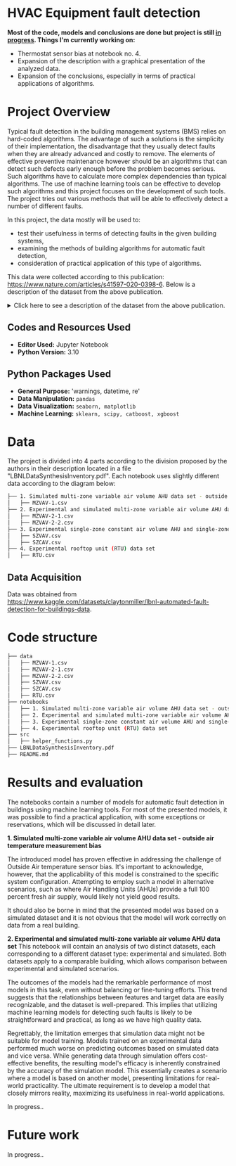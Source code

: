 # HVAC Equipment fault detection

<b> Most of the code, models and conclusions are done but project is still <u>in progress</u>. Things I'm currently working on: </b>
<ul>
<li>Thermostat sensor bias at notebook no. 4.</li>
<li>Expansion of the description with a graphical presentation of the analyzed data.</li>
<li>Expansion of the conclusions, especially in terms of practical applications of algorithms.</li>
</ul>

# Project Overview

Typical fault detection in the building management systems (BMS) relies on hard-coded algorithms. The advantage of such a solutions is the simplicity of their implementation, the disadvantage that they usually detect faults when they are already advanced and costly to remove. The elements of effective preventive maintenance however should be an algorithms that can detect such defects early enough before the problem becomes serious. Such algorithms have to calculate more complex dependencies than typical algorithms. The use of machine learning tools can be effective to develop such algorithms and this project focuses on the development of such tools. The project tries out various methods that will be able to effectively detect a number of different faults.

In this project, the data mostly will be used to: 
<ul>
<li>test their usefulness in terms of detecting faults in the given building systems,</li>
<li>examining the methods of building algorithms for automatic fault detection,</li>
<li>consideration of practical application of this type of algorithms.</li>
</ul>

This data were collected according to this publication: https://www.nature.com/articles/s41597-020-0398-6.
Below is a description of the dataset from the above publication.
<details>
<summary>Click here to see a description of the dataset from the above publication.</summary>


  <b>Abstract</b>

It is estimated that approximately 4–5% of national energy consumption can be saved through corrections to existing commercial building controls infrastructure and resulting improvements to efficiency. Correspondingly, automated fault detection and diagnostics (FDD) algorithms are designed to identify the presence of operational faults and their root causes. A diversity of techniques is used for FDD spanning physical models, black box, and rule-based approaches. A persistent challenge has been the lack of common datasets and test methods to benchmark their performance accuracy. This article presents a first of its kind public dataset with ground-truth data on the presence and absence of building faults. This dataset spans a range of seasons and operational conditions and encompasses multiple building system types. It contains information on fault severity, as well as data points reflective of the measurements in building control systems that FDD algorithms typically have access to. The data were created using simulation models as well as experimental test facilities, and will be expanded over time.

  <b>Methods</b>

The dataset comprises of five air-handling units (AHUs) and roof top units heating ventilation and air conditioning (RTU HVAC) system types, created through simulation or physical experimental facilities. The simulated datasets were created from HVACSIM+ and a EnergyPlus-Modelica co-simulation. The experimental datasets were created from three experimental research facilities: Lawrence Berkeley National Laboratory in Berkeley, California, Oak Ridge National Laboratory in Oak Ridge Tennessee and Iowa Energy Center in Ames City, Iowa.
Data Records

The data is stored on figshmare and OpenEl. Each CSV file represents a single combination of system configuration and experimental or simulated data creation approach. The creation approach can be found under file details. The datasets are minute-frequency time series measurements of the system operational parameters that are most commonly available to automated fault detection and diagnostics (FDD) algorithms in typical commercial buildings. The first column of each file consists of time stamp, and is presented in the format m/d/yy h:mm. The last column of each file consists of a binary indicator of the ground truth information on whether or not a fault is present.

</details>


## Codes and Resources Used

- **Editor Used:**  Jupyter Notebook
- **Python Version:** 3.10

## Python Packages Used
- **General Purpose:** 'warnings, datetime, re'
- **Data Manipulation:** `pandas`
- **Data Visualization:** `seaborn, matplotlib`
- **Machine Learning:** `sklearn, scipy, catboost, xgboost`

# Data

The project is divided into 4 parts according to the division proposed by the authors in their description located in a file "LBNLDataSynthesisInventory.pdf". Each notebook uses slightly different data according to the diagram below:

```bash
├── 1. Simulated multi-zone variable air volume AHU data set - outside air temperature measurement bias.ipynb
│   ├── MZVAV-1.csv
├── 2. Experimental and simulated multi-zone variable air volume AHU data set.ipynb
│   ├── MZVAV-2-1.csv
│   ├── MZVAV-2-2.csv
├── 3. Experimental single-zone constant air volume AHU and single-zone variable air volume AHU dataset
│   ├── SZVAV.csv
│   ├── SZCAV.csv
├── 4. Experimental rooftop unit (RTU) data set
│   ├── RTU.csv
```

## Data Acquisition
Data was obtained from https://www.kaggle.com/datasets/claytonmiller/lbnl-automated-fault-detection-for-buildings-data.

# Code structure

```bash
├── data
│   ├── MZVAV-1.csv
│   ├── MZVAV-2-1.csv
│   ├── MZVAV-2-2.csv
│   ├── SZVAV.csv
│   ├── SZCAV.csv
│   ├── RTU.csv
├── notebooks
│   ├── 1. Simulated multi-zone variable air volume AHU data set - outside air temperature measurement bias.ipynb
│   ├── 2. Experimental and simulated multi-zone variable air volume AHU data set.ipynb
│   ├── 3. Experimental single-zone constant air volume AHU and single-zone variable air volume AHU dataset
│   ├── 4. Experimental rooftop unit (RTU) data set
├── src
│   ├── helper_functions.py
├── LBNLDataSynthesisInventory.pdf
├── README.md
```

# Results and evaluation
The notebooks contain a number of models for automatic fault detection in buildings using machine learning tools.
For most of the presented models, it was possible to find a practical application, with some exceptions or reservations, which will be discussed in detail later.

<b>1. Simulated multi-zone variable air volume AHU data set - outside air temperature measurement bias</b>

The introduced model has proven effective in addressing the challenge of Outside Air temperature sensor bias. It's important to acknowledge, however, that the applicability of this model is constrained to the specific system configuration. Attempting to employ such a model in alternative scenarios, such as where Air Handling Units (AHUs) provide a full 100 percent fresh air supply, would likely not yield good results.

It should also be borne in mind that the presented model was based on a simulated dataset and it is not obvious that the model will work correctly on data from a real building.

<b>2. Experimental and simulated multi-zone variable air volume AHU data set</b>
This notebook will contain an analysis of two distinct datasets, each corresponding to a different dataset type: experimental and simulated. Both datasets apply to a comparable building, which allows comparison between experimental and simulated scenarios.

The outcomes of the models had the remarkable performance of most models in this task, even without balancing or fine-tuning efforts. This trend suggests that the relationships between features and target data are easily recognizable, and the dataset is well-prepared. This implies that utilizing machine learning models for detecting such faults is likely to be straightforward and practical, as long as we have high quality data.

Regrettably, the limitation emerges that simulation data might not be suitable for model training. Models trained on an experimental data performed much worse on predicting outcomes based on simulated data and vice versa.
While generating data through simulation offers cost-effective benefits, the resulting model's efficacy is inherently constrained by the accuracy of the simulation model. This essentially creates a scenario where a model is based on another model, presenting limitations for real-world practicality. The ultimate requirement is to develop a model that closely mirrors reality, maximizing its usefulness in real-world applications.

In progress..

# Future work
In progress..


